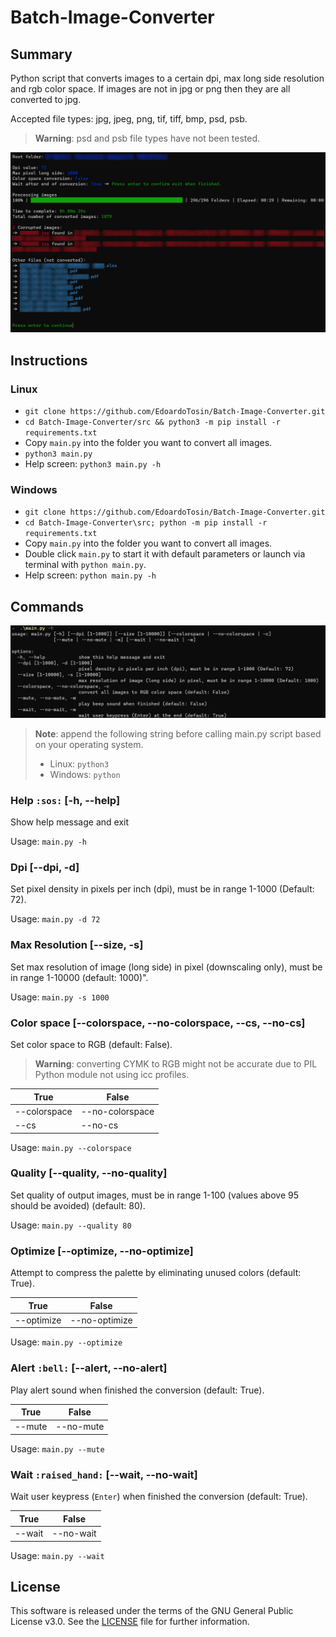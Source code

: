 # Batch-Image-Converter

## Summary

Python script that converts images to a certain dpi, max long side resolution and rgb color space. If images are not in jpg or png then they are all converted to jpg.

Accepted file types: jpg, jpeg, png, tif, tiff, bmp, psd, psb.

> **Warning**: psd and psb file types have not been tested.

![Output](./doc/output.jpg)

## Instructions

### Linux

- `git clone https://github.com/EdoardoTosin/Batch-Image-Converter.git`
- `cd Batch-Image-Converter/src && python3 -m pip install -r requirements.txt`
- Copy `main.py` into the folder you want to convert all images.
- `python3 main.py`
- Help screen: `python3 main.py -h`

### Windows

- `git clone https://github.com/EdoardoTosin/Batch-Image-Converter.git`
- `cd Batch-Image-Converter\src; python -m pip install -r requirements.txt`
- Copy `main.py` into the folder you want to convert all images.
- Double click `main.py` to start it with default parameters or launch via terminal with `python main.py`.
- Help screen: `python main.py -h`

## Commands

![Help](./doc/help.jpg)

> **Note**: append the following string before calling main.py script based on your operating system.
> 
> - Linux: `python3`
> - Windows: `python`

### Help `:sos:` [-h, --help]

Show help message and exit

Usage: `main.py -h`

### Dpi [--dpi, -d]

Set pixel density in pixels per inch (dpi), must be in range 1-1000 (Default: 72).

Usage: `main.py -d 72`

### Max Resolution [--size, -s]

Set max resolution of image (long side) in pixel (downscaling only), must be in range 1-10000 (default: 1000)".

Usage: `main.py -s 1000`

### Color space [--colorspace, --no-colorspace, --cs, --no-cs]

Set color space to RGB (default: False).

> **Warning**: converting CYMK to RGB might not be accurate due to PIL Python module not using icc profiles.

| True         | False           |
| ------------ | --------------- |
| --colorspace | --no-colorspace |
| --cs         | --no-cs         |

Usage: `main.py --colorspace`

### Quality [--quality, --no-quality]

Set quality of output images, must be in range 1-100 (values above 95 should be avoided) (default: 80).

Usage: `main.py --quality 80`

### Optimize [--optimize, --no-optimize]

Attempt to compress the palette by eliminating unused colors (default: True).

| True       | False         |
| ---------- | ------------- |
| --optimize | --no-optimize |

Usage: `main.py --optimize`

### Alert `:bell:` [--alert, --no-alert]

Play alert sound when finished the conversion (default: True).

| True   | False     |
| ------ | --------- |
| --mute | --no-mute |

Usage: `main.py --mute`

### Wait `:raised_hand:` [--wait, --no-wait]

Wait user keypress (`Enter`) when finished the conversion (default: True).

| True   | False     |
| ------ | --------- |
| --wait | --no-wait |

Usage: `main.py --wait`

## License

This software is released under the terms of the GNU General Public License v3.0. See the [LICENSE](https://github.com/EdoardoTosin/Batch-Image-Converter/tree/main/LICENSE) file for further information.
